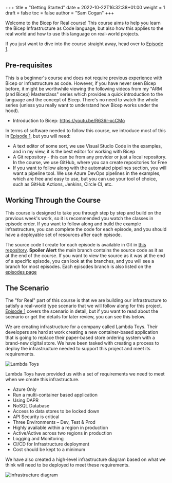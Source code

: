 +++
title = "Getting Started"
date = 2022-10-22T16:32:38+01:00
weight = 1
draft = false
toc = false
author = "Sam Cogan"
+++

Welcome to the Bicep for Real course! This course aims to help you learn the Bicep Infrastructure as Code language, but also how this applies to the real world and how to use this language on real-world projects. 

If you just want to dive into the course straight away, head over to [Episode 1](../docs/Episode%201.md).

## Pre-requisites

This is a beginner's course and does not require previous experience with Bicep or Infrastructure as code. However, if you have never seen Bicep before, it might be worthwhile viewing the following videos from my "ARM (and Bicep) Masterclass" series which provides a quick introduction to the language and the concept of Bicep. There's no need to watch the whole series (unless you really want to understand how Bicep works under the hood).

- Introduction to Bicep: https://youtu.be/R636r-xcCMo

In terms of software needed to follow this course, we introduce most of this in [Episode 1](../docs/Episode%201.md), but you will need:

- A text editor of some sort, we use Visual Studio Code in the examples, and in my view, it is the best editor for working with Bicep
- A Git repository - this can be from any provider or just a local repository. In the course, we use GitHub, where you can create repositories for Free
- If you want to follow along with the automated pipelines section, you will want a pipeline tool. We use Azure DevOps pipelines in the examples, which are free and easy to use, but you can use your tool of choice, such as GitHub Actions, Jenkins, Circle CI, etc.

## Working Through the Course

This course is designed to take you through step by step and build on the previous week's work, so it is recommended you watch the classes in episode order. If you want to follow along and build the example infrastructure, you can complete the code for each episode, and you should have a deployable set of resources after each episode.

The source code I create for each episode is available in Git in [this repository](https://github.com/sam-cogan/lambda-toys-api-infrastructure). **Spoiler Alert** the main branch contains the source code as it as at the end of the course. If you want to view the source as it was at the end of a specific episode, you can look at the branches, and you will see a branch for most episodes. Each episodes branch is also listed on the [episodes page](/docs)


## The Scenario

The "for Real" part of this course is that we are building our infrastructure to satisfy a real-world type scenario that we will follow along for this project. [Episode 1](../docs/Episode%201.md) covers the scenario in detail, but if you want to read about the scenario or get the details for later review, you can see this below.

 We are creating infrastructure for a company called Lambda Toys. Their developers are hard at work creating a new container-based application that is going to replace their paper-based store ordering system with a brand-new digital store. We have been tasked with creating a process to deploy the infrastructure needed to support this project and meet its requirements.

![Lambda Toys](/images/lambda.png)

Lambda Toys have provided us with a set of requirements we need to meet when we create this infrastructure.

- Azure Only
- Run a multi-container based application
- Using DAPR
- NoSQL Database
- Access to data stores to be locked down
- API Security is critical
- Three Environments – Dev, Test & Prod
- Highly available within a region in production
- Active/Active across two regions in production
- Logging and Monitoring
- CI/CD for Infrastructure deployment
- Cost should be kept to a minimum


We have also created a high-level infrastructure diagram based on what we think will need to be deployed to meet these requirements.

![infrastructure diagram](/images/network.png)